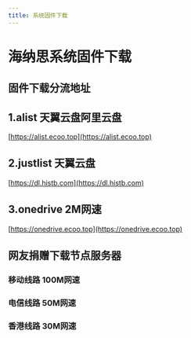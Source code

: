 ```yaml
---
title: 系统固件下载
---
```


# 海纳思系统固件下载

## 固件下载分流地址

## 1.alist 天翼云盘阿里云盘
[https://alist.ecoo.top](https://alist.ecoo.top)

## 2.justlist 天翼云盘
[https://dl.histb.com](https://dl.histb.com)

## 3.onedrive 2M网速
[https://onedrive.ecoo.top](https://onedrive.ecoo.top)

## 网友捐赠下载节点服务器

### 移动线路 100M网速


### 电信线路 50M网速


### 香港线路 30M网速

